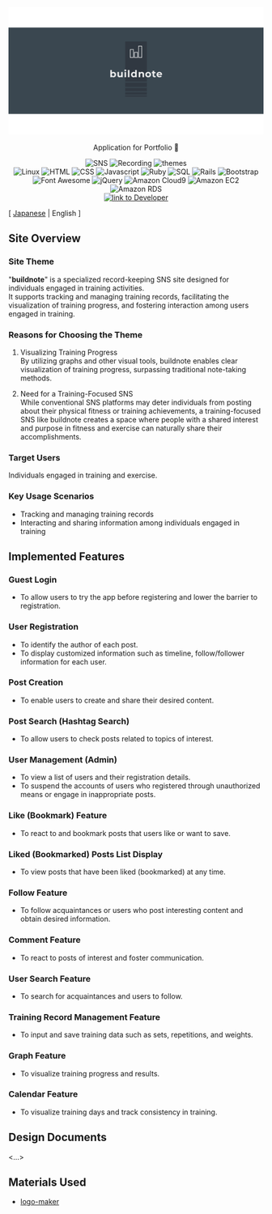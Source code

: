 <br>
<p align="center">
<img src="app/assets/images/buildnote/linkedin_banner_image_2.png" alt="buildnote">
</p>

<p align="center">
Application for Portfolio 💪
</p>

<p align="center">
<img src="https://img.shields.io/badge/SNS-ffd700" alt="SNS">
<img src="https://img.shields.io/badge/Recording-ffd700" alt="Recording">
<img src="https://img.shields.io/badge/themes-ffd700" alt="themes">
<br>
<img src="https://img.shields.io/badge/-Linux-6C6694.svg?logo=linux&style=flat" alt="Linux">
<img src="https://img.shields.io/badge/-HTML-333.svg?logo=html5&style=flat" alt="HTML">
<img src="https://img.shields.io/badge/-CSS-1572B6.svg?logo=css3&style=flat" alt="CSS">
<img src="https://img.shields.io/badge/Javascript-276DC3.svg?logo=javascript&style=flat" alt="Javascript">
<img src="https://img.shields.io/badge/-Ruby%203.1.2p20-CC342D.svg?logo=Ruby&style=flat" alt="Ruby">
<img src="https://img.shields.io/badge/SQL-4479A1" alt="SQL">
<img src="https://img.shields.io/badge/-Rails%206.1.7.3-CC0000.svg?logo=rubyonrails&style=flat" alt="Rails">
<img src="https://img.shields.io/badge/-Bootstrap-563D7C.svg?logo=bootstrap&style=flat" alt="Bootstrap">
<img src="https://img.shields.io/badge/-Font%20Awesome-fffafa.svg?logo=fontawesome&style=flat" alt="Font Awesome">
<img src="https://img.shields.io/badge/-jQuery-0769AD.svg?logo=jquery&style=flat" alt="jQuery">
<img src="https://img.shields.io/badge/Amazon%20Cloud9-blue" alt="Amazon Cloud9">
<img src="https://img.shields.io/badge/-Amazon%20EC2-ff4500.svg?logo=amazonec2&style=flat" alt="Amazon EC2">
<img src="https://img.shields.io/badge/-Amazon%20RDS-000080.svg?logo=amazonrds&style=flat" alt="Amazon RDS">
<br>
<a href="https://github.com/yusukeee811">
<img src="https://img.shields.io/badge/Created%20by-yusukeee811-blue?logo=github" alt="link to Developer">
</a>
</p>

[ [Japanese](README.md) | English ]
## Site Overview
### Site Theme
"<b>buildnote</b>" is a specialized record-keeping SNS site designed for individuals engaged in training activities. <br>
It supports tracking and managing training records, facilitating the visualization of training progress, and fostering interaction among users engaged in training.

### Reasons for Choosing the Theme
1. Visualizing Training Progress <br>
   By utilizing graphs and other visual tools, buildnote enables clear visualization of training progress, surpassing traditional note-taking methods. <br>

2. Need for a Training-Focused SNS<br>
   While conventional SNS platforms may deter individuals from posting about their physical fitness or training achievements, a training-focused SNS like buildnote creates a space where people with a shared interest and purpose in fitness and exercise can naturally share their accomplishments.

### Target Users
Individuals engaged in training and exercise.

### Key Usage Scenarios
- Tracking and managing training records
- Interacting and sharing information among individuals engaged in training

## Implemented Features
### Guest Login
- To allow users to try the app before registering and lower the barrier to registration.

### User Registration
- To identify the author of each post.
- To display customized information such as timeline, follow/follower information for each user.

### Post Creation
- To enable users to create and share their desired content.

### Post Search (Hashtag Search)
- To allow users to check posts related to topics of interest.

### User Management (Admin)
- To view a list of users and their registration details.
- To suspend the accounts of users who registered through unauthorized means or engage in inappropriate posts.

### Like (Bookmark) Feature
- To react to and bookmark posts that users like or want to save.

### Liked (Bookmarked) Posts List Display
- To view posts that have been liked (bookmarked) at any time.

### Follow Feature
- To follow acquaintances or users who post interesting content and obtain desired information.

### Comment Feature
- To react to posts of interest and foster communication.

### User Search Feature
- To search for acquaintances and users to follow.

### Training Record Management Feature
- To input and save training data such as sets, repetitions, and weights.

### Graph Feature
- To visualize training progress and results.

### Calendar Feature
- To visualize training days and track consistency in training.

## Design Documents
<...>

## Materials Used
- [logo-maker](https://www.shopify.com/jp/tools/logo-maker)